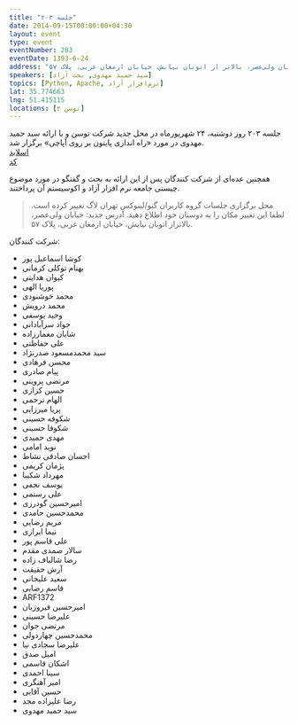 ```yaml
---
title: "جلسه ۲۰۳"
date: 2014-09-15T00:00:00+04:30
layout: event
type: event
eventNumber: 203
eventDate: 1393-6-24
address: "خیابان ولی‌عصر، بالاتر ‌از اتوبان نیایش، خیابان ارمغان غربی، پلاک ۵۷"
speakers: [سید حمید مهدوی, بحث آزاد]
topics: [Python, Apache, نرم‌افزار آزاد]
lat: 35.774663
lng: 51.415115
locations: [توسن ۲]
---
```

جلسه ۲۰۳ روز دو‌شنبه، ۲۴ شهریور‌ماه در محل جدید شرکت توسن و با ارائه سید حمید مهدوی در مورد «راه اندازی پایتون بر روی آپاچی» برگزار شد.   
[اسلاید](/events/presentations/203/mod_wsgi.odp)  
[کد](/events/code/203/examples.tar.gz)  

همچنین عده‌ای از شرکت کنندگان پس از این ارائه به بحث و گفتگو در مورد موضوع چیستی جامعه نرم افزار آزاد و اکوسیستم آن پرداختند.

> محل برگزاری جلسات گروه کاربران گنو/لینوکس تهران لاگ تغییر کرده است. لطفا این تغییر مکان را به دوستان خود اطلاع دهید.
آدرس جدید: خیابان ولی‌عصر، بالاتر‌از اتوبان نیایش، خیابان ارمغان غربی، پلاک ۵۷.

شرکت کنندگان:
* کوشا اسماعیل پور
* بهنام توکلی کرمانی
* کیوان هدایتی
* پوریا الهی
* محمد خوشنودی
* محمد درویش
* وحید یوسفی
* جواد سرآبادانی
* شایان معمارزاده
* علی حفاظتی
* سید محمدمسعود صدرنژاد
* محسن فرهادی
* پیام صادری
* مرتضی پروینی
* حسین کزازی
* الهام ترحمی
* پریا میرزایی
* شکوفه حسینی
* شکوفا حسینی
* مهدی حمیدی
* نوید امامی
* احسان صادقی نشاط
* پژمان کریمی
* مهرداد شکیبا
* یوسف نجفی
* علی رستمی
* امیرحسین گودرزی
* محمدحسین حامدی
* مریم رضایی
* نیما ابرازی
* علی قاسم پور
* سالار صمدی مقدم
* رضا شالباف زاده
* آرش حقیقت
* سعید علیجانی
* قاسم رضایی
* ARF1372
* امیرحسین فیروزیان
* علیرضا حسینی
* مرتضی جوان
* محمدحسین چهاردولی
* علیرضا سجادی نیا
* امیل صدق
* اشکان قاسمی
* سینا احمدی
* امیر آهنگری
* حسین آقایی
* رضا علیزاده مجد
* سید حمید مهدوی